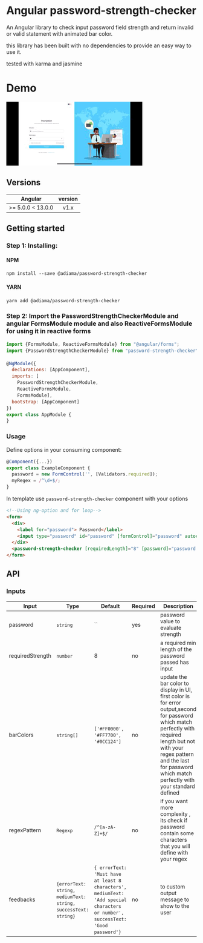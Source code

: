 # Angular password-strength-checker
An Angular library to check input password field strength and return invalid or valid statement with animated bar color.

this library has been built with no dependencies to provide an easy way to use it.

tested with karma and jasmine

# Demo
![Password strength checker Demo](demo/demo-password-strength.gif)

## Versions

| Angular| version|
| ------|:------:| 
| >= 5.0.0 < 13.0.0 | v1.x |

## Getting started

### Step 1: Installing:

#### NPM

```shell
npm install --save @adiama/password-strength-checker
```

#### YARN

```shell
yarn add @adiama/password-strength-checker
```

### Step 2: Import the PasswordStrengthCheckerModule and angular FormsModule module and also ReactiveFormsModule for using it in reactive forms

```js
import {FormsModule, ReactiveFormsModule} from "@angular/forms";
import {PasswordStrengthCheckerModule} from "password-strength-checker";

@NgModule({
  declarations: [AppComponent],
  imports: [
    PasswordStrengthCheckerModule,
    ReactiveFormsModule,
    FormsModule],
  bootstrap: [AppComponent]
})
export class AppModule {
}
```

### Usage

Define options in your consuming component:

```js
@Component({...})
export class ExampleComponent {
  password = new FormControl('', [Validators.required]);
  myRegex = /^\d+$/;
}
```

In template use `password-strength-checker` component with your options

```html
<!--Using ng-option and for loop-->
<form>
  <div>
    <label for="password"> Password</label>
    <input type="password" id="password" [formControl]="password" autocomplete="off">
  </div>
  <password-strength-checker [requiredLength]="8" [password]="password.value" [regexPattern]="myRegex"></password-strength-checker>
</form>
```

## API

### Inputs

| Input  | Type | Default | Required | Description |
| ------------- | ------------- | ------------- | ------------- | ------------- |
| password | `string` | `` | yes | password value to evaluate strength |
| requiredStrength | `number` | 8 | no | a required min length of the password passed has input|
| barColors | `string[]` |  `['#FF0000', '#FF7700', '#0CC124']` | no | update the bar color to display in UI, first color is for error output,second for password which match perfectly with required length but not with your regex pattern and the last for password which match perfectly with your standard defined |
| regexPattern | `Regexp` | `/^[a-zA-Z]+$/` | no | if you want more complexity , its check if password contain some characters that you will define with your regex |
| feedbacks  | `{errorText: string, mediumText: string, successText: string}` | `{ errorText: 'Must have at least 8 characters', mediumText: 'Add special characters or number', successText: 'Good password'}` | no | to custom output message to show to the user |
